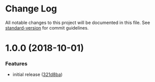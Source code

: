 # Change Log

All notable changes to this project will be documented in this file. See [standard-version](https://github.com/conventional-changelog/standard-version) for commit guidelines.

<a name="1.0.0"></a>

# 1.0.0 (2018-10-01)

### Features

- initial release ([321d8ba](https://github.com/gregberge/react-flatten-children/commit/321d8ba))

